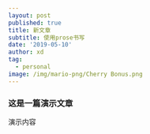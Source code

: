 ```yaml
---
layout: post
published: true
title: 新文章
subtitle: 使用prose书写
date: '2019-05-10'
author: xd
tag:
  - personal
image: /img/mario-png/Cherry Bonus.png
---
```


### 这是一篇演示文章
演示内容
